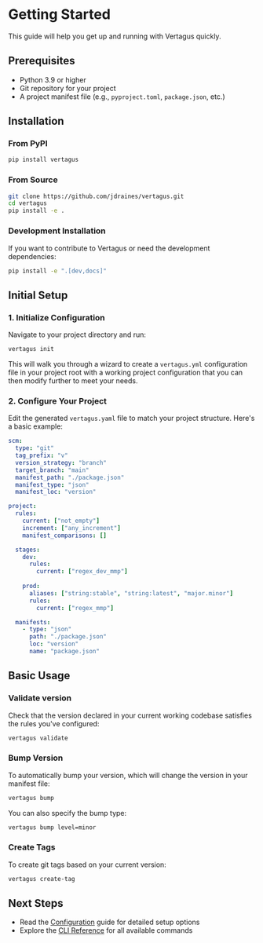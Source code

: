 # Getting Started

This guide will help you get up and running with Vertagus quickly.

## Prerequisites

- Python 3.9 or higher
- Git repository for your project
- A project manifest file (e.g., `pyproject.toml`, `package.json`, etc.)

## Installation

### From PyPI

```bash
pip install vertagus
```

### From Source

```bash
git clone https://github.com/jdraines/vertagus.git
cd vertagus
pip install -e .
```

### Development Installation

If you want to contribute to Vertagus or need the development dependencies:

```bash
pip install -e ".[dev,docs]"
```

## Initial Setup

### 1. Initialize Configuration

Navigate to your project directory and run:

```bash
vertagus init
```

This will walk you through a wizard to create a `vertagus.yml` configuration file in your project root with a working
project configuration that you can then modify further to meet your needs.

### 2. Configure Your Project

Edit the generated `vertagus.yaml` file to match your project structure. Here's a basic example:

```yaml
scm:
  type: "git"
  tag_prefix: "v"
  version_strategy: "branch"
  target_branch: "main"
  manifest_path: "./package.json"
  manifest_type: "json"
  manifest_loc: "version"

project:
  rules:
    current: ["not_empty"]
    increment: ["any_increment"]
    manifest_comparisons: []

  stages:
    dev:
      rules:
        current: ["regex_dev_mmp"]
    
    prod:
      aliases: ["string:stable", "string:latest", "major.minor"]
      rules:
        current: ["regex_mmp"]

  manifests:
    - type: "json"
      path: "./package.json"
      loc: "version"
      name: "package.json"
```

## Basic Usage


### Validate version

Check that the version declared in your current working codebase satisfies the rules you've configured:

```bash
vertagus validate
```

### Bump Version

To automatically bump your version, which will change the version in your manifest file:

```bash
vertagus bump
```

You can also specify the bump type:

```bash
vertagus bump level=minor
```

### Create Tags

To create git tags based on your current version:

```bash
vertagus create-tag
```

## Next Steps

- Read the [Configuration](configuration.md) guide for detailed setup options
- Explore the [CLI Reference](cli-reference.md) for all available commands
